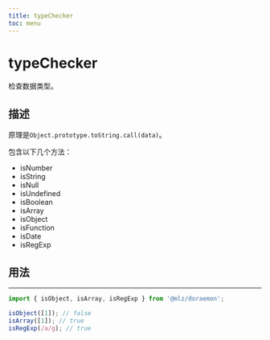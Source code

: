 ```yaml
---
title: typeChecker
toc: menu
---
```


# typeChecker
检查数据类型。

## 描述
原理是`Object.prototype.toString.call(data)`。

包含以下几个方法：
- isNumber
- isString
- isNull
- isUndefined
- isBoolean
- isArray
- isObject
- isFunction
- isDate
- isRegExp

## 用法
***
```typescript
import { isObject, isArray, isRegExp } from '@mlz/doraemon';

isObject([1]); // false
isArray([1]); // true
isRegExp(/a/g); // true
```